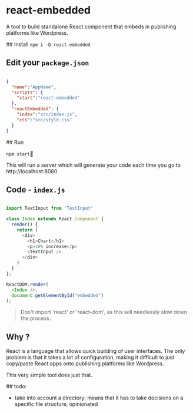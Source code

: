react-embedded
=======

A tool to build standalone React component that embeds in publishing platforms like Wordpress.

## Install
`npm i -D react-embedded`

## Edit your `package.json`

```json

{
  "name":"AppName",
  "scripts": {
    "start":"react-embedded"
  },
  "reactEmbedded": {
    "index":"src/index.js",
    "css":"src/style.css"
  }
}
```

## Run

`npm start`

This will run a server which will generate your code each time you go to http://localhost:8080

## Code - `index.js`

```javascript

import TextInput from 'TextInput'

class Index extends React.Component {
  render() {
    return (
      <div>
        <h1>Chart</h1>
        <p>10% increase</p>
        <TextInput />
      </div>
    )
  }
};

ReactDOM.render(
  <Index />,
  document.getElementById("embedded")
);

```

> Don't import 'react' or 'react-dom', as this will needlessly slow down the process.

## Why ?

React is a language that allows quick building of user interfaces. The only problem is that it takes a lot of configuration, making it difficult to just copy/paste React apps onto publishing platforms like Wordpress.

This very simple tool does just that.

## todo:

* take into account a directory: means that it has to take decisions on a specific file structure, opinionated
